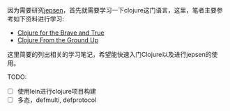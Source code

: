因为需要研究[jepsen](https://github.com/aphyr/jepsen)，首先就需要学习一下clojure这门语言，这里，笔者主要参考如下资料进行学习:

+ [Clojure for the Brave and True](http://www.braveclojure.com/)
+ [Clojure From the Ground Up](https://aphyr.com/posts/301-clojure-from-the-ground-up-welcome)

这里简要的列出相关的学习笔记，希望能快速入门Clojure以及进行jepsen的使用。

TODO:

* [ ] 使用lein进行clojure项目构建
* [ ] 多态，defmulti, defprotocol
